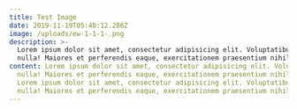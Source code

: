 ```yaml
---
title: Test Image
date: 2019-11-19T05:40:12.286Z
image: /uploads/ew-1-1-1-.png
description: >-
  Lorem ipsum dolor sit amet, consectetur adipisicing elit. Voluptatibus quia,
  nulla! Maiores et perferendis eaque, exercitationem praesentium nihil.
content: Lorem ipsum dolor sit amet, consectetur adipisicing elit. Voluptatibus quia,
  nulla! Maiores et perferendis eaque, exercitationem praesentium nihil.
  Lorem ipsum dolor sit amet, consectetur adipisicing elit. Voluptatibus quia,
  nulla! Maiores et perferendis eaque, exercitationem praesentium nihil.
---
```


